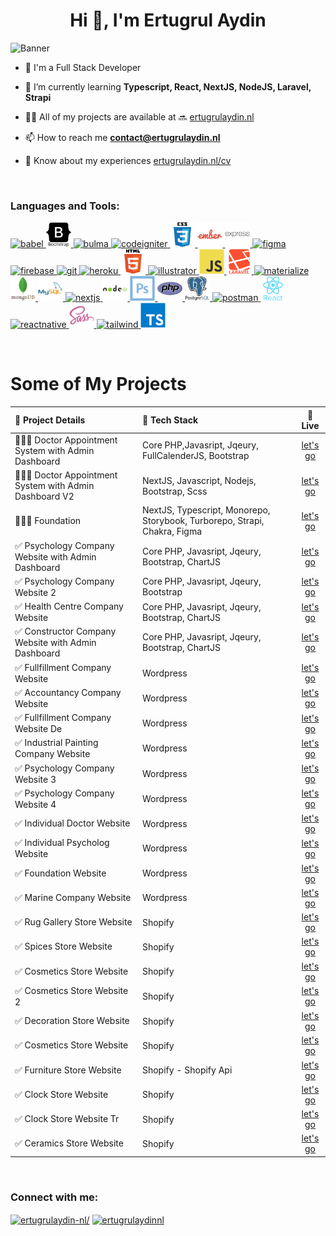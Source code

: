 <h1 align="center">Hi 👋, I'm Ertugrul Aydin</h1>
<!-- <h3 align="center">Full Stack Developer</h3> -->

![Banner](https://media.licdn.com/dms/image/D4E16AQFdjKwPNZLF3g/profile-displaybackgroundimage-shrink_350_1400/0/1696330935390?e=1702512000&v=beta&t=jHdbQFPy8ckiuiemjlbjuMtZDcm3biHR9sL9mqD0a7A)

- 🔭 I'm a Full Stack Developer

- 🌱 I’m currently learning **Typescript, React, NextJS, NodeJS, Laravel, Strapi**

- 👨‍💻 All of my projects are available at 🔜 [ertugrulaydin.nl](https://ertugrulaydin.nl)

- 📫 How to reach me **contact@ertugrulaydin.nl**

- 📄 Know about my experiences [ertugrulaydin.nl/cv](https://ertugrulaydin.nl/cv)

<br/>

<h3 align="left">Languages and Tools:</h3>
<p align="left"> <a href="https://babeljs.io/" target="_blank" rel="noreferrer"> <img src="https://www.vectorlogo.zone/logos/babeljs/babeljs-icon.svg" alt="babel" width="40" height="40"/> </a> <a href="https://getbootstrap.com" target="_blank" rel="noreferrer"> <img src="https://raw.githubusercontent.com/devicons/devicon/master/icons/bootstrap/bootstrap-plain-wordmark.svg" alt="bootstrap" width="40" height="40"/> </a> <a href="https://bulma.io/" target="_blank" rel="noreferrer"> <img src="https://raw.githubusercontent.com/gilbarbara/logos/804dc257b59e144eaca5bc6ffd16949752c6f789/logos/bulma.svg" alt="bulma" width="40" height="40"/> </a> <a href="https://codeigniter.com" target="_blank" rel="noreferrer"> <img src="https://cdn.worldvectorlogo.com/logos/codeigniter.svg" alt="codeigniter" width="40" height="40"/> </a> <a href="https://www.w3schools.com/css/" target="_blank" rel="noreferrer"> <img src="https://raw.githubusercontent.com/devicons/devicon/master/icons/css3/css3-original-wordmark.svg" alt="css3" width="40" height="40"/> </a> <a href="https://emberjs.com/" target="_blank" rel="noreferrer"> <img src="https://raw.githubusercontent.com/devicons/devicon/master/icons/ember/ember-original-wordmark.svg" alt="ember" width="40" height="40"/> </a> <a href="https://expressjs.com" target="_blank" rel="noreferrer"> <img src="https://raw.githubusercontent.com/devicons/devicon/master/icons/express/express-original-wordmark.svg" alt="express" width="40" height="40"/> </a> <a href="https://www.figma.com/" target="_blank" rel="noreferrer"> <img src="https://www.vectorlogo.zone/logos/figma/figma-icon.svg" alt="figma" width="40" height="40"/> </a> <a href="https://firebase.google.com/" target="_blank" rel="noreferrer"> <img src="https://www.vectorlogo.zone/logos/firebase/firebase-icon.svg" alt="firebase" width="40" height="40"/> </a> <a href="https://git-scm.com/" target="_blank" rel="noreferrer"> <img src="https://www.vectorlogo.zone/logos/git-scm/git-scm-icon.svg" alt="git" width="40" height="40"/> </a> <a href="https://heroku.com" target="_blank" rel="noreferrer"> <img src="https://www.vectorlogo.zone/logos/heroku/heroku-icon.svg" alt="heroku" width="40" height="40"/> </a> <a href="https://www.w3.org/html/" target="_blank" rel="noreferrer"> <img src="https://raw.githubusercontent.com/devicons/devicon/master/icons/html5/html5-original-wordmark.svg" alt="html5" width="40" height="40"/> </a> <a href="https://www.adobe.com/in/products/illustrator.html" target="_blank" rel="noreferrer"> <img src="https://www.vectorlogo.zone/logos/adobe_illustrator/adobe_illustrator-icon.svg" alt="illustrator" width="40" height="40"/> </a> <a href="https://developer.mozilla.org/en-US/docs/Web/JavaScript" target="_blank" rel="noreferrer"> <img src="https://raw.githubusercontent.com/devicons/devicon/master/icons/javascript/javascript-original.svg" alt="javascript" width="40" height="40"/> </a> <a href="https://laravel.com/" target="_blank" rel="noreferrer"> <img src="https://raw.githubusercontent.com/devicons/devicon/master/icons/laravel/laravel-plain-wordmark.svg" alt="laravel" width="40" height="40"/> </a> <a href="https://materializecss.com/" target="_blank" rel="noreferrer"> <img src="https://raw.githubusercontent.com/prplx/svg-logos/5585531d45d294869c4eaab4d7cf2e9c167710a9/svg/materialize.svg" alt="materialize" width="40" height="40"/> </a> <a href="https://www.mongodb.com/" target="_blank" rel="noreferrer"> <img src="https://raw.githubusercontent.com/devicons/devicon/master/icons/mongodb/mongodb-original-wordmark.svg" alt="mongodb" width="40" height="40"/> </a> <a href="https://www.mysql.com/" target="_blank" rel="noreferrer"> <img src="https://raw.githubusercontent.com/devicons/devicon/master/icons/mysql/mysql-original-wordmark.svg" alt="mysql" width="40" height="40"/> </a> <a href="https://nextjs.org/" target="_blank" rel="noreferrer"> <img src="https://cdn.worldvectorlogo.com/logos/nextjs-2.svg" alt="nextjs" width="40" height="40"/> </a> <a href="https://nodejs.org" target="_blank" rel="noreferrer"> <img src="https://raw.githubusercontent.com/devicons/devicon/master/icons/nodejs/nodejs-original-wordmark.svg" alt="nodejs" width="40" height="40"/> </a> <a href="https://www.photoshop.com/en" target="_blank" rel="noreferrer"> <img src="https://raw.githubusercontent.com/devicons/devicon/master/icons/photoshop/photoshop-line.svg" alt="photoshop" width="40" height="40"/> </a> <a href="https://www.php.net" target="_blank" rel="noreferrer"> <img src="https://raw.githubusercontent.com/devicons/devicon/master/icons/php/php-original.svg" alt="php" width="40" height="40"/> </a> <a href="https://www.postgresql.org" target="_blank" rel="noreferrer"> <img src="https://raw.githubusercontent.com/devicons/devicon/master/icons/postgresql/postgresql-original-wordmark.svg" alt="postgresql" width="40" height="40"/> </a> <a href="https://postman.com" target="_blank" rel="noreferrer"> <img src="https://www.vectorlogo.zone/logos/getpostman/getpostman-icon.svg" alt="postman" width="40" height="40"/> </a> <a href="https://reactjs.org/" target="_blank" rel="noreferrer"> <img src="https://raw.githubusercontent.com/devicons/devicon/master/icons/react/react-original-wordmark.svg" alt="react" width="40" height="40"/> </a> <a href="https://reactnative.dev/" target="_blank" rel="noreferrer"> <img src="https://reactnative.dev/img/header_logo.svg" alt="reactnative" width="40" height="40"/> </a> <a href="https://sass-lang.com" target="_blank" rel="noreferrer"> <img src="https://raw.githubusercontent.com/devicons/devicon/master/icons/sass/sass-original.svg" alt="sass" width="40" height="40"/> </a> <a href="https://tailwindcss.com/" target="_blank" rel="noreferrer"> <img src="https://www.vectorlogo.zone/logos/tailwindcss/tailwindcss-icon.svg" alt="tailwind" width="40" height="40"/> </a> <a href="https://www.typescriptlang.org/" target="_blank" rel="noreferrer"> <img src="https://raw.githubusercontent.com/devicons/devicon/master/icons/typescript/typescript-original.svg" alt="typescript" width="40" height="40"/> </a> </p>
<br/>

<h1 align="left">Some of My Projects</h1>

| 📝 Project Details| 🔧 Tech Stack | 🚀 Live  |
| :--- |:--- | :---: |
| 👨🏻‍💻 Doctor Appointment System with Admin Dashboard   | Core PHP,Javasript, Jqeury, FullCalenderJS, Bootstrap     | [let's go](https://psk.ertugrulaydin.nl/)     |
| 👨🏻‍💻 Doctor Appointment System with Admin Dashboard V2   | NextJS, Javascript, Nodejs, Bootstrap, Scss      | [let's go](https://psk2.ertugrulaydin.nl/)     |
| 👨🏻‍💻 Foundation   | NextJS, Typescript, Monorepo, Storybook, Turborepo, Strapi, Chakra, Figma     | [let's go](https://www.wsvvrijheid.nl/)     |
| ✅ Psychology Company Website with Admin Dashboard   | Core PHP, Javasript, Jqeury, Bootstrap, ChartJS      | [let's go](https://www.empatipsikoterapi.com/)    |
| ✅ Psychology Company Website 2   | Core PHP, Javasript, Jqeury, Bootstrap      | [let's go](https://www.empatidanisma.com/)    |
| ✅ Health Centre  Company Website  | Core PHP, Javasript, Jqeury, Bootstrap, ChartJS      | [let's go](https://cinselterapiuzmani.com/)    |
| ✅ Constructor Company Website with Admin Dashboard   | Core PHP, Javasript, Jqeury, Bootstrap, ChartJS      | [let's go](https://gunesmuhendislik.com/)    |
| ✅ Fullfillment Company Website   | Wordpress      | [let's go](https://ukprefulfillment.com/)    |
| ✅ Accountancy Company Website   | Wordpress      | [let's go](https://dtodanismanlik.com)    |
| ✅ Fullfillment Company Website De   | Wordpress      | [let's go](https://logistik-global.de/)    |
| ✅ Industrial Painting Company Website   | Wordpress      | [let's go](https://experthus.com/)    |
| ✅ Psychology Company Website 3  | Wordpress      | [let's go](https://www.kocaeliciftterapisi.com/)    |
| ✅ Psychology Company Website 4  | Wordpress      | [let's go](https://kocaelicocukpsikologu.com/)    |
| ✅ Individual Doctor Website   | Wordpress      | [let's go](https://www.melikegokdemir.com/)    |
| ✅ Individual Psycholog Website   | Wordpress      | [let's go](https://ferhatcitiroglu.com/)    |
| ✅ Foundation Website    | Wordpress      | [let's go](https://www.stichtingflipje.nl/)    |
| ✅ Marine Company Website    | Wordpress      | [let's go](https://zigzagmarine.com/)    |
| ✅ Rug Gallery Store Website   | Shopify      | [let's go](https://wrghome.com/)    |
| ✅ Spices Store Website   | Shopify      | [let's go](https://tuanashop.nl/)    |
| ✅ Cosmetics Store Website   | Shopify      | [let's go](https://eyka.nl/)    |
| ✅ Cosmetics Store Website 2   | Shopify      | [let's go](https://formcure.nl/)    |
| ✅ Decoration Store Website   | Shopify      | [let's go](https://www.decomil.com/)    |
| ✅ Cosmetics Store Website   | Shopify      | [let's go](https://eyka.nl/)    |
| ✅ Furniture Store Website   | Shopify - Shopify Api      | [let's go](https://www.thebargainfurniture.com/)    |
| ✅ Clock Store Website   | Shopify     | [let's go](https://www.mclocks.store/)    |
| ✅ Clock Store Website Tr  | Shopify     | [let's go](https://www.mclocks.com/)    |
| ✅ Ceramics Store Website  | Shopify     | [let's go](https://bskceramics.com/)    |


<br/>



<h3 align="left">Connect with me:</h3>
<p align="left">
<a href="https://linkedin.com/in/ertugrulaydin-nl/" target="blank"><img align="center" src="https://raw.githubusercontent.com/rahuldkjain/github-profile-readme-generator/master/src/images/icons/Social/linked-in-alt.svg" alt="ertugrulaydin-nl/" height="30" width="40" /></a>
<a href="https://instagram.com/ertugrulaydinnl" target="blank"><img align="center" src="https://raw.githubusercontent.com/rahuldkjain/github-profile-readme-generator/master/src/images/icons/Social/instagram.svg" alt="ertugrulaydinnl" height="30" width="40" /></a>
</p>
